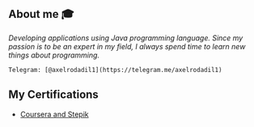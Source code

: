 ## About me :mortar_board:

<p><em>Developing applications using Java programming language. Since my passion is to be an expert in my field, I always spend time to learn new things about programming.
</em></p>
<code>Telegram: [@axelrodadil1](https://telegram.me/axelrodadil1)</code>

## My Certifications
- [Coursera and Stepik](https://github.com/AxelrodAdil/Certificates)
